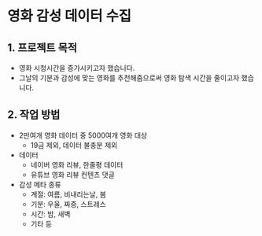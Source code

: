 # 영화 감성 데이터 수집
## 1. 프로젝트 목적
- 영화 시청시간을 증가시키고자 했습니다.
- 그날의 기분과 감성에 맞는 영화를 추천해줌으로써 영화 탐색 시간을 줄이고자 했습니다.
## 2. 작업 방법
- 2만여개 영화 데이터 중 5000여개 영화 대상
  - 19금 제외, 데이터 불충분 제외
- 데이터 
  - 네이버 영화 리뷰, 한줄평 데이터
  - 유튜브 영화 리뷰 컨텐츠 댓글
- 감성 메타 종류
  - 계절: 여름, 비내리는날, 봄
  - 기분: 우울, 짜증, 스트레스
  - 시간: 밤, 새벽
  - 기타 등
